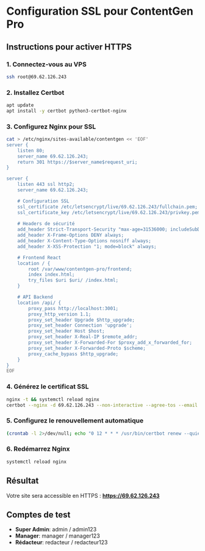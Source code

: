 # Configuration SSL pour ContentGen Pro

## Instructions pour activer HTTPS

### 1. Connectez-vous au VPS
```bash
ssh root@69.62.126.243
```

### 2. Installez Certbot
```bash
apt update
apt install -y certbot python3-certbot-nginx
```

### 3. Configurez Nginx pour SSL
```bash
cat > /etc/nginx/sites-available/contentgen << 'EOF'
server {
    listen 80;
    server_name 69.62.126.243;
    return 301 https://$server_name$request_uri;
}

server {
    listen 443 ssl http2;
    server_name 69.62.126.243;

    # Configuration SSL
    ssl_certificate /etc/letsencrypt/live/69.62.126.243/fullchain.pem;
    ssl_certificate_key /etc/letsencrypt/live/69.62.126.243/privkey.pem;
    
    # Headers de sécurité
    add_header Strict-Transport-Security "max-age=31536000; includeSubDomains" always;
    add_header X-Frame-Options DENY always;
    add_header X-Content-Type-Options nosniff always;
    add_header X-XSS-Protection "1; mode=block" always;

    # Frontend React
    location / {
        root /var/www/contentgen-pro/frontend;
        index index.html;
        try_files $uri $uri/ /index.html;
    }

    # API Backend
    location /api/ {
        proxy_pass http://localhost:3001;
        proxy_http_version 1.1;
        proxy_set_header Upgrade $http_upgrade;
        proxy_set_header Connection 'upgrade';
        proxy_set_header Host $host;
        proxy_set_header X-Real-IP $remote_addr;
        proxy_set_header X-Forwarded-For $proxy_add_x_forwarded_for;
        proxy_set_header X-Forwarded-Proto $scheme;
        proxy_cache_bypass $http_upgrade;
    }
}
EOF
```

### 4. Générez le certificat SSL
```bash
nginx -t && systemctl reload nginx
certbot --nginx -d 69.62.126.243 --non-interactive --agree-tos --email admin@contentgen-pro.com --redirect
```

### 5. Configurez le renouvellement automatique
```bash
(crontab -l 2>/dev/null; echo "0 12 * * * /usr/bin/certbot renew --quiet") | crontab -
```

### 6. Redémarrez Nginx
```bash
systemctl reload nginx
```

## Résultat

Votre site sera accessible en HTTPS : **https://69.62.126.243**

## Comptes de test

- **Super Admin**: admin / admin123
- **Manager**: manager / manager123  
- **Rédacteur**: redacteur / redacteur123